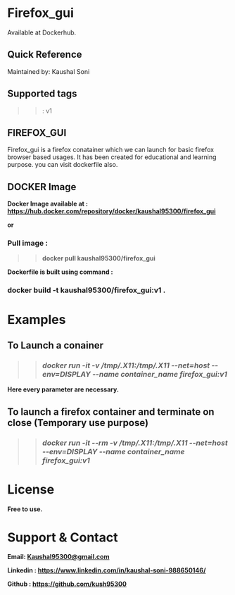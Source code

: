 # Firefox_gui

Available at Dockerhub.

## Quick Reference

Maintained by: Kaushal Soni

## Supported tags

>> : v1

## FIREFOX_GUI

Firefox_gui is a firefox conatainer which we can launch for basic firefox browser based usages. It has been created for educational and learning purpose. 
you can visit dockerfile also.

## DOCKER Image

<b>Docker Image available at : https://hub.docker.com/repository/docker/kaushal95300/firefox_gui
  
  or 
  
### Pull image : 

>> docker pull kaushal95300/firefox_gui

Dockerfile is built using command :
### docker build -t kaushal95300/firefox_gui:v1 .

# Examples

##  To Launch a conainer

>> ### <i> docker run -it  -v /tmp/.X11:/tmp/.X11 --net=host --env=DISPLAY --name container_name firefox_gui:v1 </i>

Here every parameter are necessary.

## To launch a firefox container and terminate on close (Temporary use purpose)

>> ### <i> docker run -it  --rm -v /tmp/.X11:/tmp/.X11 --net=host --env=DISPLAY --name container_name firefox_gui:v1 </i>

# License

Free to use.

# Support & Contact
<b>

Email: Kaushal95300@gmail.com

Linkedin : https://www.linkedin.com/in/kaushal-soni-988650146/

Github : https://github.com/kush95300 </b>
